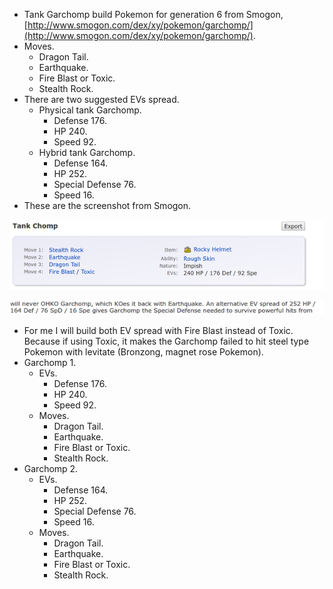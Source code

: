 ﻿* Tank Garchomp build Pokemon for generation 6 from Smogon, [http://www.smogon.com/dex/xy/pokemon/garchomp/](http://www.smogon.com/dex/xy/pokemon/garchomp/).
* Moves.
    * Dragon Tail.
    * Earthquake.
    * Fire Blast or Toxic.
    * Stealth Rock.
* There are two suggested EVs spread.
    * Physical tank Garchomp.
        * Defense 176.
        * HP 240.
        * Speed 92.
    * Hybrid tank Garchomp.
        * Defense 164.
        * HP 252.
        * Special Defense 76.
        * Speed 16.
* These are the screenshot from Smogon.

![./20161103-1011-gmt+2-generation-6-garchomp-tank-build-1-1.png](./20161103-1011-gmt+2-generation-6-garchomp-tank-build-1-1.png)

![./20161103-1011-gmt+2-generation-6-garchomp-tank-build-1-2.png](./20161103-1011-gmt+2-generation-6-garchomp-tank-build-1-2.png)

* For me I will build both EV spread with Fire Blast instead of Toxic. Because if using Toxic, it makes the Garchomp failed to hit steel type Pokemon with levitate (Bronzong, magnet rose Pokemon).
* Garchomp 1.
    * EVs.
        * Defense 176.
        * HP 240.
        * Speed 92.
    * Moves.
        * Dragon Tail.
        * Earthquake.
        * Fire Blast or Toxic.
        * Stealth Rock.
* Garchomp 2.
    * EVs.
        * Defense 164.
        * HP 252.
        * Special Defense 76.
        * Speed 16.
    * Moves.
        * Dragon Tail.
        * Earthquake.
        * Fire Blast or Toxic.
        * Stealth Rock.